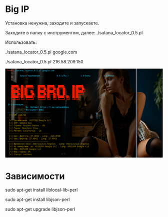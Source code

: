 # Big IP

Установка ненужна, заходите и запускаете.

Заходите в папку с инструментом, далее:
./satana_locator_0.5.pl

Использовать:

./satana_locator_0.5.pl google.com

./satana_locator_0.5.pl 216.58.209.150

![alt tag](https://github.com/Bafomet666/BigIP/blob/main/02.png)​
# Зависимости

sudo apt-get install liblocal-lib-perl

sudo apt-get install libjson-perl

sudo apt-get upgrade libjson-perl

